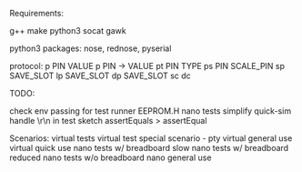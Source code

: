 Requirements:

g++
make
python3
socat
gawk

python3 packages: nose, rednose, pyserial

protocol:
p PIN VALUE
p PIN -> VALUE
pt PIN TYPE
ps PIN SCALE_PIN
sp SAVE_SLOT
lp SAVE_SLOT
dp SAVE_SLOT
sc
dc

TODO:

check env passing for test runner
EEPROM.H
nano tests
simplify quick-sim
handle \r\n in test sketch
assertEquals > assertEqual

Scenarios:
virtual tests
virtual test special scenario - pty
virtual general use
virtual quick use
nano tests w/ breadboard
slow nano tests w/ breadboard
reduced nano tests w/o breadboard
nano general use
